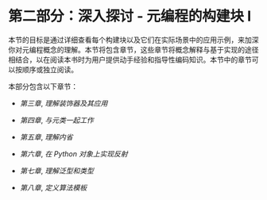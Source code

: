 # 第二部分：深入探讨 - 元编程的构建块 I

本节的目标是通过详细查看每个构建块以及它们在实际场景中的应用示例，来加深你对元编程概念的理解。本节将包含章节，这些章节将概念解释与基于实现的途径相结合，以在阅读本书时为用户提供动手经验和指导性编码知识。本节中的章节可以按顺序或独立阅读。

本部分包含以下章节：

+   *第三章*, *理解装饰器及其应用*

+   *第四章*, *与元类一起工作*

+   *第五章*, *理解内省*

+   *第六章*, *在 Python 对象上实现反射*

+   *第七章*, *理解泛型和类型*

+   *第八章*, *定义算法模板*
